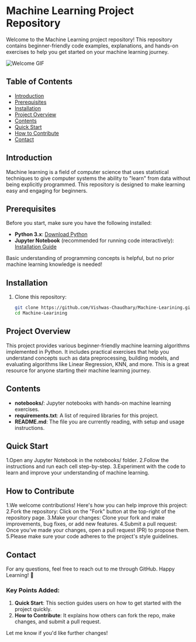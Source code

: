 # Machine Learning Project Repository

Welcome to the Machine Learning project repository! This repository contains beginner-friendly code examples, explanations, and hands-on exercises to help you get started on your machine learning journey.

![Welcome GIF](https://media3.giphy.com/media/v1.Y2lkPTc5MGI3NjExeHZvbTR4OXYzejQwNDZnNGU0N3M1M2xyZ2RyNW5hd3h1ZzNiMXdlbSZlcD12MV9pbnRlcm5hbF9naWZfYnlfaWQmY3Q9Zw/URpHvLF4KFfmFKM3CA/giphy.webp)

## Table of Contents

- [Introduction](#introduction)
- [Prerequisites](#prerequisites)
- [Installation](#installation)
- [Project Overview](#project-overview)
- [Contents](#contents)
- [Quick Start](#quick-start)
- [How to Contribute](#how-to-contribute)
- [Contact](#contact)

## Introduction

Machine learning is a field of computer science that uses statistical techniques to give computer systems the ability to "learn" from data without being explicitly programmed. This repository is designed to make learning easy and engaging for beginners.

## Prerequisites

Before you start, make sure you have the following installed:

- **Python 3.x**: [Download Python](https://www.python.org/downloads/)
- **Jupyter Notebook** (recommended for running code interactively): [Installation Guide](https://jupyter.org/install)

Basic understanding of programming concepts is helpful, but no prior machine learning knowledge is needed!

## Installation

1. Clone this repository:
   ```bash
   git clone https://github.com/Vishwas-Chaudhary/Machine-Learining.git
   cd Machine-Learining
   
## Project Overview

This project provides various beginner-friendly machine learning algorithms implemented in Python. It includes practical exercises that help you understand concepts such as data preprocessing, building models, and evaluating algorithms like Linear Regression, KNN, and more. This is a great resource for anyone starting their machine learning journey.

## Contents

- **notebooks/**: Jupyter notebooks with hands-on machine learning exercises.
- **requirements.txt**: A list of required libraries for this project.
- **README.md**: The file you are currently reading, with setup and usage instructions.

## Quick Start

1.Open any Jupyter Notebook in the notebooks/ folder.
2.Follow the instructions and run each cell step-by-step.
3.Experiment with the code to learn and improve your understanding of machine learning.

## How to Contribute

1.We welcome contributions! Here's how you can help improve this project:
2.Fork the repository: Click on the "Fork" button at the top-right of the repository page.
3.Make your changes: Clone your fork and make improvements, bug fixes, or add new features.
4.Submit a pull request: Once you’ve made your changes, open a pull request (PR) to propose them.
5.Please make sure your code adheres to the project's style guidelines.

## Contact

For any questions, feel free to reach out to me through GitHub.
Happy Learning! 🎉

### Key Points Added:
1. **Quick Start**: This section guides users on how to get started with the project quickly.
2. **How to Contribute**: It explains how others can fork the repo, make changes, and submit a pull request.

Let me know if you'd like further changes!

